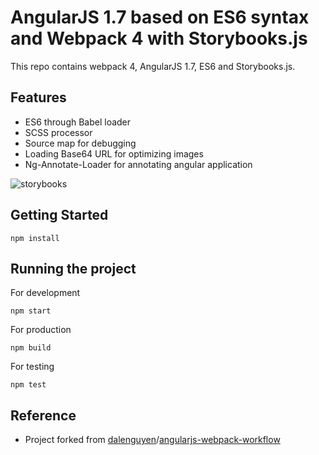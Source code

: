 # AngularJS 1.7 based on ES6 syntax and Webpack 4 with Storybooks.js

This repo contains webpack 4, AngularJS 1.7, ES6 and Storybooks.js.

## Features

+ ES6 through Babel loader
+ SCSS processor
+ Source map for debugging
+ Loading Base64 URL for optimizing images
+ Ng-Annotate-Loader for annotating angular application

![storybooks](https://user-images.githubusercontent.com/1332366/50943139-2e1fed80-1459-11e9-9d07-6b2c86cafa02.gif)


## Getting Started 

```
npm install
```

## Running the project 

For development 

```
npm start
```

For production 

```
npm build
```

For testing 

```
npm test
```

## Reference

- Project forked from [dalenguyen](https://github.com/dalenguyen)/[angularjs-webpack-workflow](https://github.com/dalenguyen/angularjs-webpack-workflow)
